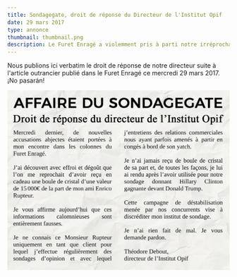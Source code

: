 ```yaml
---
title: Sondagegate, droit de réponse du Directeur de l'Institut Opif
date: 29 mars 2017
type: annonce
thumbnail: thumbnail.png
description: Le Furet Enragé a violemment pris à parti notre irréprochable directeur Théodore Debout. Voici son droit de réponse ! Et bim dans ta tête la belette !
---
```


Nous publions ici verbatim le droit de réponse de notre directeur suite à l'article outrancier publié dans le Furet Enragé ce mercredi 29 mars 2017. ¡No pasarán!

[![Droit de réponse du Directeur de l'Institut Opif](annonce-sondagegate.png)](annonce-sondagegate.png)
